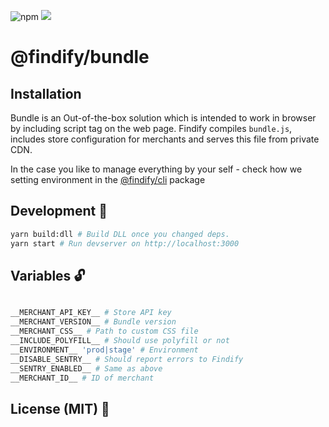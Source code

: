 ![npm](https://img.shields.io/npm/v/@findify/bundle)
[![](https://data.jsdelivr.com/v1/package/npm/@findify/bundle/badge)](https://www.jsdelivr.com/package/npm/@findify/bundle)

# @findify/bundle

## Installation

Bundle is an Out-of-the-box solution which is intended to work in browser by including script tag on the web page.
Findify compiles `bundle.js`, includes store configuration for merchants and serves this file from private CDN.

In the case you like to manage everything by your self - check how we setting environment in the [@findify/cli](https://github.com/findify/findify-js/tree/develop/packages/cli) package

## Development 🚀 

```bash
yarn build:dll # Build DLL once you changed deps.
yarn start # Run devserver on http://localhost:3000
```

## Variables 🔓
```bash

__MERCHANT_API_KEY__ # Store API key
__MERCHANT_VERSION__ # Bundle version
__MERCHANT_CSS__ # Path to custom CSS file
__INCLUDE_POLYFILL__ # Should use polyfill or not
__ENVIRONMENT__ 'prod|stage' # Environment
__DISABLE_SENTRY__ # Should report errors to Findify
__SENTRY_ENABLED__ # Same as above
__MERCHANT_ID__ # ID of merchant
```

## License (MIT) 🎁
